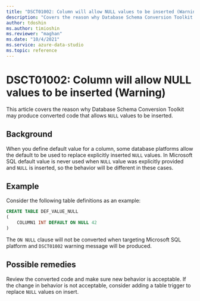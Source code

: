```yaml
---
title: "DSCT01002: Column will allow NULL values to be inserted (Warning)"
description: "Covers the reason why Database Schema Conversion Toolkit may produce converted code that allows NULL values to be inserted."
author: tdoshin
ms.author: timioshin
ms.reviewer: "maghan"
ms.date: "10/4/2021"
ms.service: azure-data-studio
ms.topic: reference
---
```


# DSCT01002: Column will allow NULL values to be inserted (Warning)

This article covers the reason why Database Schema Conversion Toolkit may produce converted code that allows `NULL` values to be inserted.

## Background

When you define default value for a column, some database platforms allow the default to be used to replace explicitly inserted `NULL` values. In Microsoft SQL default value is never used when `NULL` value was explicitly provided and `NULL` is inserted, so the behavior will be different in these cases.

## Example

Consider the following table definitions as an example:

```sql
CREATE TABLE DEF_VALUE_NULL
(
    COLUMN1 INT DEFAULT ON NULL 42
)
```

The `ON NULL` clause will not be converted when targeting Microsoft SQL platform and `DSCT01002` warning message will be produced.

## Possible remedies

Review the converted code and make sure new behavior is acceptable. If the change in behavior is not acceptable, consider adding a table trigger to replace `NULL` values on insert.
